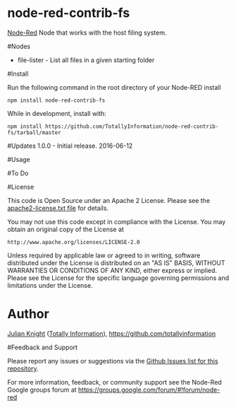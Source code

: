# node-red-contrib-fs
[Node-Red](http://nodered.org) Node that works with the host filing system.

#Nodes
- file-lister - List all files in a given starting folder

#Install

Run the following command in the root directory of your Node-RED install

	npm install node-red-contrib-fs

While in development, install with:

    npm install https://github.com/TotallyInformation/node-red-contrib-fs/tarball/master

#Updates
1.0.0 - Initial release. 2016-06-12

#Usage


#To Do


#License

This code is Open Source under an Apache 2 License. Please see the [apache2-license.txt file](https://github.com/TotallyInformation/node-red-contrib-fs/apache2-license.txt) for details.

You may not use this code except in compliance with the License. You may obtain an original copy of the License at

    http://www.apache.org/licenses/LICENSE-2.0

Unless required by applicable law or agreed to in writing, software distributed under the License is distributed on an
"AS IS" BASIS, WITHOUT WARRANTIES OR CONDITIONS OF ANY KIND, either express or implied. Please see the
License for the specific language governing permissions and limitations under the License.

# Author

[Julian Knight](https://uk.linkedin.com/in/julianknight2/) ([Totally Information](https://www.totallyinformation.com)), https://github.com/totallyinformation

#Feedback and Support

Please report any issues or suggestions via the [Github Issues list for this repository](https://github.com/TotallyInformation/node-red-contrib-moment/issues).

For more information, feedback, or community support see the Node-Red Google groups forum at https://groups.google.com/forum/#!forum/node-red
